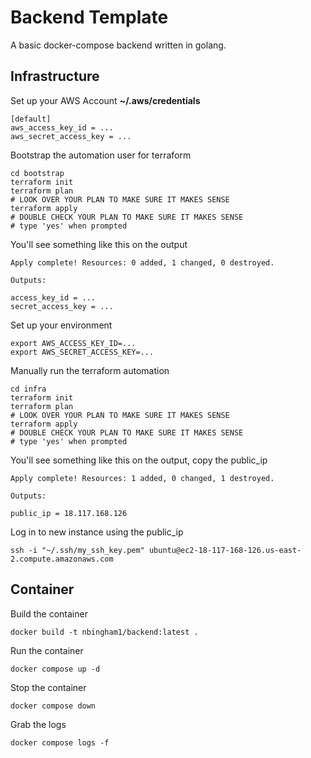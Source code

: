 # Backend Template

A basic docker-compose backend written in golang.

## Infrastructure

Set up your AWS Account
**~/.aws/credentials**
```
[default]
aws_access_key_id = ...
aws_secret_access_key = ...
```

Bootstrap the automation user for terraform
```
cd bootstrap
terraform init
terraform plan
# LOOK OVER YOUR PLAN TO MAKE SURE IT MAKES SENSE
terraform apply
# DOUBLE CHECK YOUR PLAN TO MAKE SURE IT MAKES SENSE
# type 'yes' when prompted
```

You'll see something like this on the output
```
Apply complete! Resources: 0 added, 1 changed, 0 destroyed.

Outputs:

access_key_id = ...
secret_access_key = ...
```

Set up your environment
```
export AWS_ACCESS_KEY_ID=...
export AWS_SECRET_ACCESS_KEY=...
```

Manually run the terraform automation
```
cd infra
terraform init
terraform plan
# LOOK OVER YOUR PLAN TO MAKE SURE IT MAKES SENSE
terraform apply
# DOUBLE CHECK YOUR PLAN TO MAKE SURE IT MAKES SENSE
# type 'yes' when prompted
```

You'll see something like this on the output, copy the public_ip
```
Apply complete! Resources: 1 added, 0 changed, 1 destroyed.

Outputs:

public_ip = 18.117.168.126
```

Log in to new instance using the public_ip
```
ssh -i "~/.ssh/my_ssh_key.pem" ubuntu@ec2-18-117-168-126.us-east-2.compute.amazonaws.com
```

## Container

Build the container
```
docker build -t nbingham1/backend:latest .
```

Run the container
```
docker compose up -d
```

Stop the container
```
docker compose down
```

Grab the logs
```
docker compose logs -f
```
